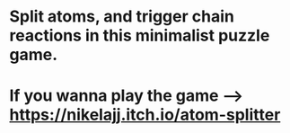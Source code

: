 # Split atoms, and trigger chain reactions in this minimalist puzzle game.
# If you wanna play the game --> https://nikelajj.itch.io/atom-splitter
